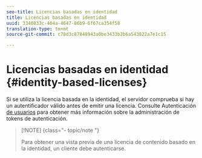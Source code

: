 ```yaml
---
seo-title: Licencias basadas en identidad
title: Licencias basadas en identidad
uuid: 3340833c-404a-4647-86b9-6f67ca354f58
translation-type: tm+mt
source-git-commit: c78d3c87848943a0be3433b2b6a543822a7e1c15

---
```



# Licencias basadas en identidad {#identity-based-licenses}

Si se utiliza la licencia basada en la identidad, el servidor comprueba si hay un autentificador válido antes de emitir una licencia. Consulte Autenticación [de usuarios](../../../aaxs-protecting-content/content-introduction/content-usage-rules/content-authentication/content-user-authentication.md) para obtener más información sobre la administración de tokens de autenticación.

>[!NOTE] {class=&quot;- topic/note &quot;}
>
>Para obtener una vista previa de una licencia de contenido basado en la identidad, un cliente debe autenticarse.

